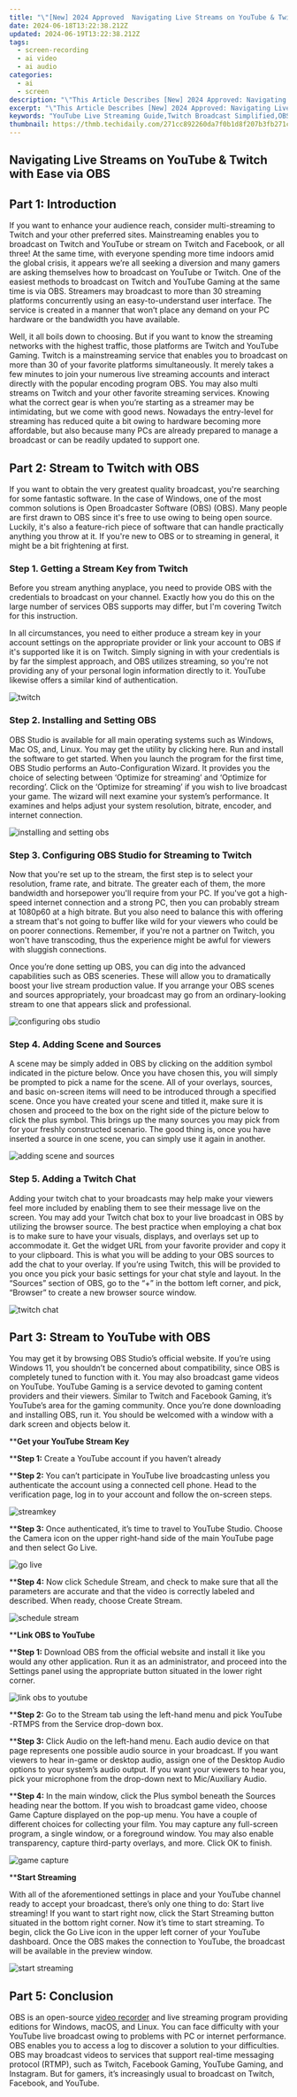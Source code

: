 ```yaml
---
title: "\"[New] 2024 Approved  Navigating Live Streams on YouTube & Twitch with Ease via OBS\""
date: 2024-06-18T13:22:38.212Z
updated: 2024-06-19T13:22:38.212Z
tags: 
  - screen-recording
  - ai video
  - ai audio
categories: 
  - ai
  - screen
description: "\"This Article Describes [New] 2024 Approved: Navigating Live Streams on YouTube & Twitch with Ease via OBS\""
excerpt: "\"This Article Describes [New] 2024 Approved: Navigating Live Streams on YouTube & Twitch with Ease via OBS\""
keywords: "YouTube Live Streaming Guide,Twitch Broadcast Simplified,OBS for Easy Livestreaming,Livestream on YouTube Ease,Twitch Channel Setup Simple,Efficient OBS Livestreams,OBS Stream Optimization Tips"
thumbnail: https://thmb.techidaily.com/271cc892260da7f0b1d8f207b3fb271cd7c70ce8ff0fa954ebc9cead95a6f721.jpg
---
```


## Navigating Live Streams on YouTube & Twitch with Ease via OBS

## Part 1: Introduction

If you want to enhance your audience reach, consider multi-streaming to Twitch and your other preferred sites. Mainstreaming enables you to broadcast on Twitch and YouTube or stream on Twitch and Facebook, or all three! At the same time, with everyone spending more time indoors amid the global crisis, it appears we’re all seeking a diversion and many gamers are asking themselves how to broadcast on YouTube or Twitch. One of the easiest methods to broadcast on Twitch and YouTube Gaming at the same time is via OBS. Streamers may broadcast to more than 30 streaming platforms concurrently using an easy-to-understand user interface. The service is created in a manner that won’t place any demand on your PC hardware or the bandwidth you have available.

Well, it all boils down to choosing. But if you want to know the streaming networks with the highest traffic, those platforms are Twitch and YouTube Gaming. Twitch is a mainstreaming service that enables you to broadcast on more than 30 of your favorite platforms simultaneously. It merely takes a few minutes to join your numerous live streaming accounts and interact directly with the popular encoding program OBS. You may also multi streams on Twitch and your other favorite streaming services. Knowing what the correct gear is when you’re starting as a streamer may be intimidating, but we come with good news. Nowadays the entry-level for streaming has reduced quite a bit owing to hardware becoming more affordable, but also because many PCs are already prepared to manage a broadcast or can be readily updated to support one.

## Part 2: Stream to Twitch with OBS

If you want to obtain the very greatest quality broadcast, you're searching for some fantastic software. In the case of Windows, one of the most common solutions is Open Broadcaster Software (OBS) (OBS). Many people are first drawn to OBS since it's free to use owing to being open source. Luckily, it's also a feature-rich piece of software that can handle practically anything you throw at it. If you're new to OBS or to streaming in general, it might be a bit frightening at first.

### Step 1\. Getting a Stream Key from Twitch

Before you stream anything anyplace, you need to provide OBS with the credentials to broadcast on your channel. Exactly how you do this on the large number of services OBS supports may differ, but I'm covering Twitch for this instruction.

In all circumstances, you need to either produce a stream key in your account settings on the appropriate provider or link your account to OBS if it's supported like it is on Twitch. Simply signing in with your credentials is by far the simplest approach, and OBS utilizes streaming, so you're not providing any of your personal login information directly to it. YouTube likewise offers a similar kind of authentication.

![twitch](https://images.wondershare.com/filmora/article-images/twitch.jpg)

### Step 2\. Installing and Setting OBS

OBS Studio is available for all main operating systems such as Windows, Mac OS, and, Linux. You may get the utility by clicking here. Run and install the software to get started. When you launch the program for the first time, OBS Studio performs an Auto-Configuration Wizard. It provides you the choice of selecting between ‘Optimize for streaming’ and ‘Optimize for recording’. Click on the ‘Optimize for streaming’ if you wish to live broadcast your game. The wizard will next examine your system’s performance. It examines and helps adjust your system resolution, bitrate, encoder, and internet connection.

![installing and setting obs](https://images.wondershare.com/filmora/article-images/installing-and-setting-obs.jpg)

### Step 3\. Configuring OBS Studio for Streaming to Twitch

Now that you're set up to the stream, the first step is to select your resolution, frame rate, and bitrate. The greater each of them, the more bandwidth and horsepower you'll require from your PC. If you've got a high-speed internet connection and a strong PC, then you can probably stream at 1080p60 at a high bitrate. But you also need to balance this with offering a stream that's not going to buffer like wild for your viewers who could be on poorer connections. Remember, if you're not a partner on Twitch, you won't have transcoding, thus the experience might be awful for viewers with sluggish connections.

Once you’re done setting up OBS, you can dig into the advanced capabilities such as OBS sceneries. These will allow you to dramatically boost your live stream production value. If you arrange your OBS scenes and sources appropriately, your broadcast may go from an ordinary-looking stream to one that appears slick and professional.

![configuring obs studio](https://images.wondershare.com/filmora/article-images/configuring-obs-studio.jpg)

### Step 4\. Adding Scene and Sources

A scene may be simply added in OBS by clicking on the addition symbol indicated in the picture below. Once you have chosen this, you will simply be prompted to pick a name for the scene. All of your overlays, sources, and basic on-screen items will need to be introduced through a specified scene. Once you have created your scene and titled it, make sure it is chosen and proceed to the box on the right side of the picture below to click the plus symbol. This brings up the many sources you may pick from for your freshly constructed scenario. The good thing is, once you have inserted a source in one scene, you can simply use it again in another.

![adding scene and sources](https://images.wondershare.com/filmora/article-images/adding-scene-and-sources.jpg)

### Step 5\. Adding a Twitch Chat

Adding your twitch chat to your broadcasts may help make your viewers feel more included by enabling them to see their message live on the screen. You may add your Twitch chat box to your live broadcast in OBS by utilizing the browser source. The best practice when employing a chat box is to make sure to have your visuals, displays, and overlays set up to accommodate it. Get the widget URL from your favorite provider and copy it to your clipboard. This is what you will be adding to your OBS sources to add the chat to your overlay. If you’re using Twitch, this will be provided to you once you pick your basic settings for your chat style and layout. In the “Sources” section of OBS, go to the “+” in the bottom left corner, and pick, “Browser” to create a new browser source window.

![twitch chat](https://images.wondershare.com/filmora/article-images/twitch-chat.jpg)

## Part 3: Stream to YouTube with OBS

You may get it by browsing OBS Studio’s official website. If you’re using Windows 11, you shouldn’t be concerned about compatibility, since OBS is completely tuned to function with it. You may also broadcast game videos on YouTube. YouTube Gaming is a service devoted to gaming content providers and their viewers. Similar to Twitch and Facebook Gaming, it’s YouTube’s area for the gaming community. Once you’re done downloading and installing OBS, run it. You should be welcomed with a window with a dark screen and objects below it.

****Get your YouTube Stream Key**

****Step 1:** Create a YouTube account if you haven’t already

****Step 2:** You can’t participate in YouTube live broadcasting unless you authenticate the account using a connected cell phone. Head to the verification page, log in to your account and follow the on-screen steps.

![streamkey](https://images.wondershare.com/filmora/article-images/streamkey.jpg)

****Step 3:** Once authenticated, it’s time to travel to YouTube Studio. Choose the Camera icon on the upper right-hand side of the main YouTube page and then select Go Live.

![go live](https://images.wondershare.com/filmora/article-images/go-live.jpg)

****Step 4:** Now click Schedule Stream, and check to make sure that all the parameters are accurate and that the video is correctly labeled and described. When ready, choose Create Stream.

![schedule stream](https://images.wondershare.com/filmora/article-images/schedule-stream.jpg)

****Link OBS to YouTube**

****Step 1:** Download OBS from the official website and install it like you would any other application. Run it as an administrator, and proceed into the Settings panel using the appropriate button situated in the lower right corner.

![link obs to youtube](https://images.wondershare.com/filmora/article-images/link-obs-to-youtube.jpg)

****Step 2:** Go to the Stream tab using the left-hand menu and pick YouTube -RTMPS from the Service drop-down box.

****Step 3:** Click Audio on the left-hand menu. Each audio device on that page represents one possible audio source in your broadcast. If you want viewers to hear in-game or desktop audio, assign one of the Desktop Audio options to your system’s audio output. If you want your viewers to hear you, pick your microphone from the drop-down next to Mic/Auxiliary Audio.

****Step 4:** In the main window, click the Plus symbol beneath the Sources heading near the bottom. If you wish to broadcast game video, choose Game Capture displayed on the pop-up menu. You have a couple of different choices for collecting your film. You may capture any full-screen program, a single window, or a foreground window. You may also enable transparency, capture third-party overlays, and more. Click OK to finish.

![game capture](https://images.wondershare.com/filmora/article-images/game-capture.jpg)

****Start Streaming**

With all of the aforementioned settings in place and your YouTube channel ready to accept your broadcast, there’s only one thing to do: Start live streaming! If you want to start right now, click the Start Streaming button situated in the bottom right corner. Now it’s time to start streaming. To begin, click the Go Live icon in the upper left corner of your YouTube dashboard. Once the OBS makes the connection to YouTube, the broadcast will be available in the preview window.

![start streaming](https://images.wondershare.com/filmora/article-images/start-streaming.jpg)

## Part 5: Conclusion

OBS is an open-source [video recorder](https://tools.techidaily.com/wondershare/filmora/download/) and live streaming program providing editions for Windows, macOS, and Linux. You can face difficulty with your YouTube live broadcast owing to problems with PC or internet performance. OBS enables you to access a log to discover a solution to your difficulties. OBS may broadcast videos to services that support real-time messaging protocol (RTMP), such as Twitch, Facebook Gaming, YouTube Gaming, and Instagram. But for gamers, it’s increasingly usual to broadcast on Twitch, Facebook, and YouTube.

<ins class="adsbygoogle"
     style="display:block"
     data-ad-format="autorelaxed"
     data-ad-client="ca-pub-7571918770474297"
     data-ad-slot="1223367746"></ins>

<ins class="adsbygoogle"
     style="display:block"
     data-ad-format="autorelaxed"
     data-ad-client="ca-pub-7571918770474297"
     data-ad-slot="1223367746"></ins>



<ins class="adsbygoogle"
     style="display:block"
     data-ad-client="ca-pub-7571918770474297"
     data-ad-slot="8358498916"
     data-ad-format="auto"
     data-full-width-responsive="true"></ins>





